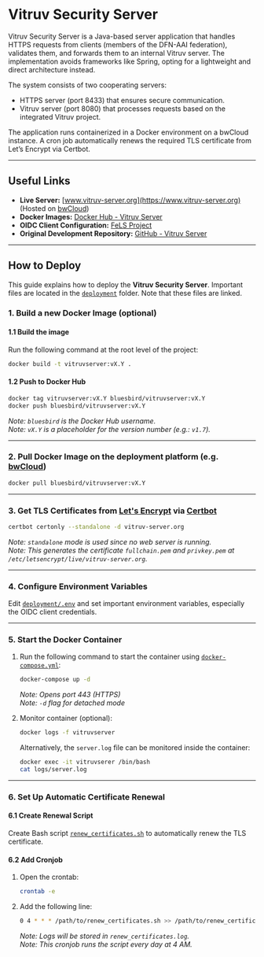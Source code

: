 # Vitruv Security Server
Vitruv Security Server is a Java-based server application that handles HTTPS requests from clients 
(members of the DFN-AAI federation), validates them, and forwards them to an internal Vitruv server. 
The implementation avoids frameworks like Spring, opting for a lightweight and direct architecture instead.

The system consists of two cooperating servers:
- HTTPS server (port 8433) that ensures secure communication.
- Vitruv server (port 8080) that processes requests based on the integrated Vitruv project.

The application runs containerized in a Docker environment on a bwCloud instance.
A cron job automatically renews the required TLS certificate from Let’s Encrypt via Certbot.

---

## Useful Links
- **Live Server:** [www.vitruv-server.org](https://www.vitruv-server.org) (Hosted on [bwCloud](https://www.bw-cloud.org/))
- **Docker Images:** [Docker Hub - Vitruv Server](https://hub.docker.com/r/bluesbird/vitruvserver/tags)
- **OIDC Client Configuration:** [FeLS Project](https://fels.scc.kit.edu/project)
- **Original Development Repository:** [GitHub - Vitruv Server](https://github.com/bluesbird/VitruvServer)

---

## **How to Deploy**

This guide explains how to deploy the **Vitruv Security Server**.
Important files are located in the [`deployment`](./deployment) folder.
Note that these files are linked.

### **1. Build a new Docker Image (optional)**
#### **1.1 Build the image**
Run the following command at the root level of the project:
```sh
docker build -t vitruvserver:vX.Y .
```
#### **1.2 Push to Docker Hub**
```sh
docker tag vitruvserver:vX.Y bluesbird/vitruvserver:vX.Y
docker push bluesbird/vitruvserver:vX.Y
```
_Note: `bluesbird` is the Docker Hub username._  
_Note: `vX.Y` is a placeholder for the version number (e.g.: `v1.7`)._

---

### **2. Pull Docker Image on the deployment platform (e.g. [bwCloud](https://www.bw-cloud.org/))**
```sh
docker pull bluesbird/vitruvserver:vX.Y
```

---

### **3. Get TLS Certificates from [Let's Encrypt](https://letsencrypt.org/) via [Certbot](https://certbot.eff.org/)**
```sh
certbot certonly --standalone -d vitruv-server.org
```
_Note: `standalone` mode is used since no web server is running._  
_Note: This generates the certificate `fullchain.pem` and `privkey.pem` at `/etc/letsencrypt/live/vitruv-server.org`._

---

### **4. Configure Environment Variables**
Edit [`deployment/.env`](./deployment/.env) and set important environment variables, especially the OIDC client credentials.

---

### **5. Start the Docker Container**
1. Run the following command to start the container using [`docker-compose.yml`](./deployment/docker-compose.yml):
   ```sh
   docker-compose up -d
   ```
   _Note: Opens port 443 (HTTPS)_  
   _Note: `-d` flag for detached mode_  


2. Monitor container (optional):  
   ```sh
   docker logs -f vitruvserver
   ```
   Alternatively, the `server.log` file can be monitored inside the container:
   ```sh
   docker exec -it vitruvserer /bin/bash
   cat logs/server.log
   ```

---

### **6. Set Up Automatic Certificate Renewal**
#### **6.1 Create Renewal Script**
Create Bash script [`renew_certificates.sh`](./deployment/renew_certificates.sh) to automatically renew the TLS certificate.

#### **6.2 Add Cronjob**
1. Open the crontab:
   ```sh
   crontab -e
   ```
2. Add the following line:
   ```sh
   0 4 * * * /path/to/renew_certificates.sh >> /path/to/renew_certificates.log 2>&1
   ```  
   _Note: Logs will be stored in `renew_certificates.log`._  
   _Note: This cronjob runs the script every day at 4 AM._  
